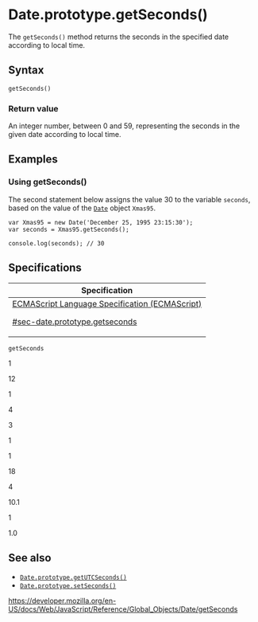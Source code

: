 # Date.prototype.getSeconds()

The `getSeconds()` method returns the seconds in the specified date according to local time.

## Syntax

    getSeconds()

### Return value

An integer number, between 0 and 59, representing the seconds in the given date according to local time.

## Examples

### Using getSeconds()

The second statement below assigns the value 30 to the variable `seconds`, based on the value of the [`Date`](../date) object `Xmas95`.

    var Xmas95 = new Date('December 25, 1995 23:15:30');
    var seconds = Xmas95.getSeconds();

    console.log(seconds); // 30

## Specifications

<table><thead><tr class="header"><th>Specification</th></tr></thead><tbody><tr class="odd"><td><a href="https://tc39.es/ecma262/#sec-date.prototype.getseconds">ECMAScript Language Specification (ECMAScript) 
<br/>

<span class="small">#sec-date.prototype.getseconds</span></a></td></tr></tbody></table>

`getSeconds`

1

12

1

4

3

1

1

18

4

10.1

1

1.0

## See also

- [`Date.prototype.getUTCSeconds()`](getutcseconds)
- [`Date.prototype.setSeconds()`](setseconds)

<a href="https://developer.mozilla.org/en-US/docs/Web/JavaScript/Reference/Global_Objects/Date/getSeconds" class="_attribution-link">https://developer.mozilla.org/en-US/docs/Web/JavaScript/Reference/Global_Objects/Date/getSeconds</a>
